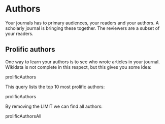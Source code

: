 # Authors

Your journals has to primary <topic>audience</topic>s, your <topic>readers</topic> and your <topic>authors</topic>.
A scholarly journal
is bringing these together. The reviewers are a subset of your readers.

## Prolific authors

One way to learn your authors is to see who wrote articles in your journal. Wikidata
is not complete in this respect, but this gives you some idea:

<sparql>prolificAuthors</sparql>

This query lists the top 10 most <topic>prolific authors</topic>:

<out>prolificAuthors</out>

By removing the LIMIT we can find all authors:

<sparql>prolificAuthorsAll</sparql>
